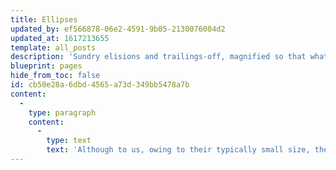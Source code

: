 ```yaml
---
title: Ellipses
updated_by: ef566878-06e2-4591-9b05-2130076004d2
updated_at: 1617213655
template: all_posts
description: 'Sundry elisions and trailings-off, magnified so that what was elided is visible.'
blueprint: pages
hide_from_toc: false
id: cb50e28a-6dbd-4565-a73d-349bb5478a7b
content:
  -
    type: paragraph
    content:
      -
        type: text
        text: 'Although to us, owing to their typically small size, they all look the same, in reality it''s not so: every ellipsis is unique. The examples below have been magnified several hundred times, so that you can examine their diverse characteristics. You may browse by year, or just scroll down.'
---
```

